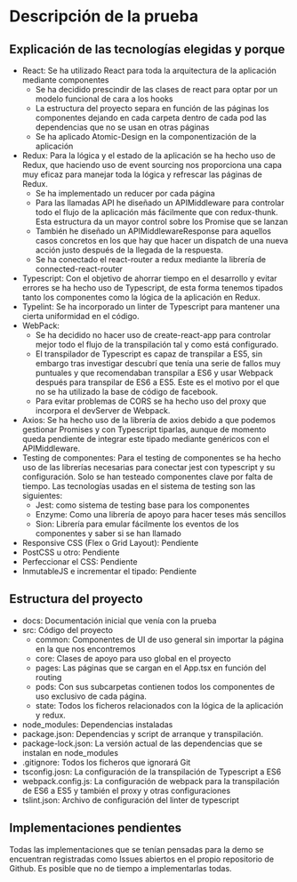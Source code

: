 # Descripción de la prueba

## Explicación de las tecnologías elegidas y porque
- React: Se ha utilizado React para toda la arquitectura de la aplicación mediante componentes
    - Se ha decidido prescindir de las clases de react para optar por un modelo funcional de cara a los hooks
    - La estructura del proyecto separa en función de las páginas los componentes dejando en cada carpeta dentro de cada pod las dependencias que no se usan en otras páginas
    - Se ha aplicado Atomic-Design en la componentización de la aplicación
- Redux: Para la lógica y el estado de la aplicación se ha hecho uso de Redux, que haciendo uso de event sourcing nos proporciona una capa muy eficaz para manejar toda la lógica y refrescar las páginas de Redux.
    - Se ha implementado un reducer por cada página
    - Para las llamadas API he diseñado un APIMiddleware para controlar todo el flujo de la aplicación más fácilmente que con redux-thunk. Esta estructura da un mayor control sobre los Promise que se lanzan
    - También he diseñado un APIMiddlewareResponse para aquellos casos concretos en los que hay que hacer un dispatch de una nueva acción justo después de la llegada de la respuesta.
    - Se ha conectado el react-router a redux mediante la librería de connected-react-router
- Typescript: Con el objetivo de ahorrar tiempo en el desarrollo y evitar errores se ha hecho uso de Typescript, de esta forma tenemos tipados tanto los componentes como la lógica de la aplicación en Redux.
- Typelint: Se ha incorporado un linter de Typescript para mantener una cierta uniformidad en el código.
- WebPack: 
    - Se ha decidido no hacer uso de create-react-app para controlar mejor todo el flujo de la transpilación tal y como está configurado. 
    - El transpilador de Typescript es capaz de transpilar a ES5, sin embargo tras investigar descubrí que tenía una serie de fallos muy puntuales y que recomendaban transpilar a ES6 y usar Webpack después para transpilar de ES6 a ES5. Este es el motivo por el que no se ha utilizado la base de código de facebook.
    - Para evitar problemas de CORS se ha hecho uso del proxy que incorpora el devServer de Webpack.
- Axios: Se ha hecho uso de la librería de axios debido a que podemos gestionar Promises y con Typescript tiparlas, aunque de momento queda pendiente de integrar este tipado mediante genéricos con el APIMiddleware.
- Testing de componentes: Para el testing de componentes se ha hecho uso de las librerías necesarias para conectar jest con typescript y su configuración. Solo se han testeado componentes clave por falta de tiempo. Las tecnologías usadas en el sistema de testing son las siguientes:
    - Jest: como sistema de testing base para los componentes
    - Enzyme: Como una librería de apoyo para hacer teses más sencillos
    - Sion: Librería para emular fácilmente los eventos de los componentes y saber si se han llamado
- Responsive CSS (Flex o Grid Layout): Pendiente
- PostCSS u otro: Pendiente
- Perfeccionar el CSS: Pendiente
- InmutableJS e incrementar el tipado: Pendiente

## Estructura del proyecto

- docs: Documentación inicial que venía con la prueba
- src: Código del proyecto
    - common: Componentes de UI de uso general sin importar la página en la que nos encontremos
    - core: Clases de apoyo para uso global en el proyecto
    - pages: Las páginas que se cargan en el App.tsx en función del routing
    - pods: Con sus subcarpetas contienen todos los componentes de uso exclusivo de cada página.
    - state: Todos los ficheros relacionados con la lógica de la aplicación y redux.
- node_modules: Dependencias instaladas
- package.json: Dependencias y script de arranque y transpilación.
- package-lock.json: La versión actual de las dependencias que se instalan en node_modules
- .gitignore: Todos los ficheros que ignorará Git
- tsconfig.josn: La configuración de la transpilación de Typescript a ES6
- webpack.config.js: La configuración de webpack para la transpilación de ES6 a ES5 y también el proxy y otras configuraciones
- tslint.json: Archivo de configuración del linter de typescript

## Implementaciones pendientes

Todas las implementaciones que se tenían pensadas para la demo se encuentran registradas como Issues abiertos en el propio repositorio de Github. Es posible que no de tiempo a implementarlas todas.